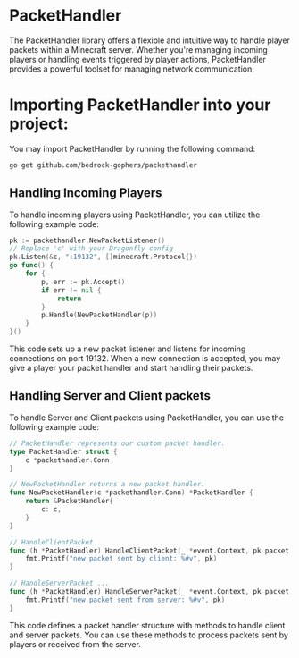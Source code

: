 # PacketHandler
The PacketHandler library offers a flexible and intuitive way to handle player packets within a Minecraft server. Whether you're managing incoming players or handling events triggered by player actions, PacketHandler provides a powerful toolset for managing network communication.

# Importing PacketHandler into your project:

You may import PacketHandler by running the following command:
```bash
go get github.com/bedrock-gophers/packethandler
```

## Handling Incoming Players
To handle incoming players using PacketHandler, you can utilize the following example code:

```go
pk := packethandler.NewPacketListener()
// Replace 'c' with your Dragonfly config
pk.Listen(&c, ":19132", []minecraft.Protocol{})
go func() {
    for {
        p, err := pk.Accept()
        if err != nil {
            return
        }
        p.Handle(NewPacketHandler(p))
    }
}()
```
This code sets up a new packet listener and listens for incoming connections on port 19132. When a new connection is accepted, you may give a player your packet handler and start handling their packets.

## Handling Server and Client packets
To handle Server and Client packets using PacketHandler, you can use the following example code:

```go
// PacketHandler represents our custom packet handler.
type PacketHandler struct {
    c *packethandler.Conn
}

// NewPacketHandler returns a new packet handler.
func NewPacketHandler(c *packethandler.Conn) *PacketHandler {
    return &PacketHandler{
        c: c,
    }
}

// HandleClientPacket...
func (h *PacketHandler) HandleClientPacket(_ *event.Context, pk packet.Packet) {
    fmt.Printf("new packet sent by client: %#v", pk)
}

// HandleServerPacket ...
func (h *PacketHandler) HandleServerPacket(_ *event.Context, pk packet.Packet) {
    fmt.Printf("new packet sent from server: %#v", pk)
}
```
This code defines a packet handler structure with methods to handle client and server packets. You can use these methods to process packets sent by players or received from the server.

